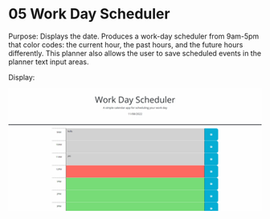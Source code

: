 # 05 Work Day Scheduler
Purpose: Displays the date. Produces a work-day scheduler from 9am-5pm that color codes: the current hour, the past hours, and the future hours differently. This planner also allows the user to save scheduled events in the planner text input areas.

Display:

![alt text](./assets/screenshot.png)


